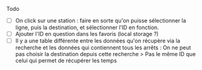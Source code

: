 Todo

- [ ] On click sur une station : faire en sorte qu'on puisse sélectionner la ligne, puis la destination, et sélectionner l'ID en fonction.
- [ ] Ajouter l'ID en question dans les favoris (local storage ?)
- [ ] Il y a une table différente entre les données qu'on récupère via la recherche et les données qui contiennent tous les arrêts :  On ne peut pas choisir la destination depuis cette recherche > Pas le même ID que celui qui permet de récupérer les temps